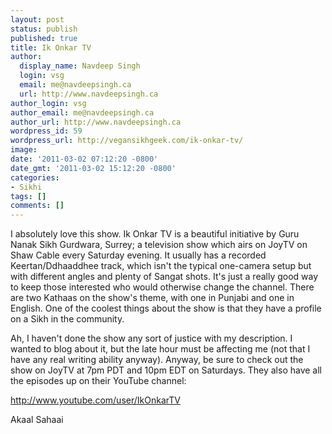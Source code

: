 ```yaml
---
layout: post
status: publish
published: true
title: Ik Onkar TV
author:
  display_name: Navdeep Singh
  login: vsg
  email: me@navdeepsingh.ca
  url: http://www.navdeepsingh.ca
author_login: vsg
author_email: me@navdeepsingh.ca
author_url: http://www.navdeepsingh.ca
wordpress_id: 59
wordpress_url: http://vegansikhgeek.com/ik-onkar-tv/
image: 
date: '2011-03-02 07:12:20 -0800'
date_gmt: '2011-03-02 15:12:20 -0800'
categories:
- Sikhi
tags: []
comments: []
---
```

<p>I absolutely love this show. Ik Onkar TV is a beautiful initiative by Guru Nanak Sikh Gurdwara, Surrey; a television show which airs on JoyTV on Shaw Cable every Saturday evening. It usually has a recorded Keertan/Ddhaaddhee track, which isn't the typical one-camera setup but with different angles and plenty of Sangat shots. It's just a really good way to keep those interested who would otherwise change the channel. There are two Kathaas on the show's theme, with one in Punjabi and one in English. One of the coolest things about the show is that they have a profile on a Sikh in the community.</p>
<p>Ah, I haven't done the show any sort of justice with my description. I wanted to blog about it, but the late hour must be affecting me (not that I have any real writing ability anyway). Anyway, be sure to check out the show on JoyTV at 7pm PDT and 10pm EDT on Saturdays. They also have all the episodes up on their YouTube channel:</p>
<p><a href="http://www.youtube.com/user/IkOnkarTV" target="_blank">http://www.youtube.com/user/IkOnkarTV</a></p>
<p>Akaal Sahaai</p>
